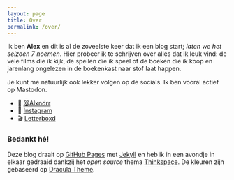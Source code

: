 ```yaml
---
layout: page
title: Over
permalink: /over/
---
```

Ik ben **Alex** en dit is al de zoveelste keer dat ik een blog start; *laten we het seizoen 7 noemen*. Hier probeer ik te schrijven over alles dat ik leuk vind: de vele films die ik kijk, de spellen die ik speel of de boeken die ik koop en jarenlang ongelezen in de boekenkast naar stof laat happen. 

Je kunt me natuurlijk ook lekker volgen op de socials. Ik ben vooral actief op Mastodon.

- 🐘 [@Alxndrr](http://www.mastodon.nl/@alxnddrr)
- 📸 [Instagram](http://www.instagram.com/AlxndrrX7)
- 🎬 [Letterboxd](https://letterboxd.com/Alxndrr/)

### Bedankt hé!
Deze blog draait op [GitHub Pages](https://pages.github.com) met [Jekyll](https://jekyllrb.com/) en heb ik in een avondje in elkaar gedraaid dankzij het _open source_ thema [Thinkspace](https://heiswayi.nrird.com/thinkspace/). De kleuren zijn gebaseerd op [Dracula Theme](https://draculatheme.com/). 
